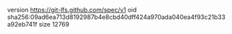 version https://git-lfs.github.com/spec/v1
oid sha256:09ad6ea713d8192987b4e8cbd40dff424a970ada040ea4f93c21b33a92eb741f
size 12769
